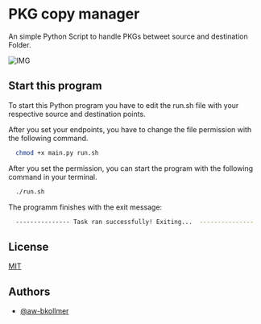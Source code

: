 
# PKG copy manager 

An simple Python Script to handle PKGs betweet source and destination Folder.

![IMG](https://i.imgur.com/ehLeEAq.png)









## Start this program

To start this Python program you have to edit the run.sh file with your respective source and destination points.

After you set your endpoints, you have to change the file permission with the following command.

```bash
  chmod +x main.py run.sh  
```

After you set the permission, you can start the program with the following command in your terminal.

```bash
  ./run.sh 
```

The programm finishes with the exit message:  

```bash
  --------------- Task ran successfully! Exiting...  --------------- 
```
## License

[MIT](https://choosealicense.com/licenses/mit/)


## Authors

- [@aw-bkollmer](https://www.github.com/aw-bkollmer)
